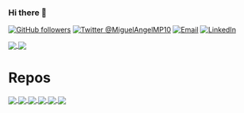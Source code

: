 ### Hi there 👋

[![GitHub followers](https://img.shields.io/github/followers/MiguelAngelMP10?label=MiguelAngelMP10&logo=github&style=flat-square)](https://github.com/MiguelAngelMP10?tab=followers)
[![Twitter @MiguelAngelMP10](https://img.shields.io/twitter/follow/MiguelAngelMP10?label=%40MiguelAngelMP10&logo=twitter&style=flat-square)](https://twitter.com/MiguelAngelMP10)
[![Email](https://img.shields.io/badge/mmunozpozos%40gmail.com-mail-blueviolet?style=flat-square)](mailto://mmunozpozos@gmail.com)
[![LinkedIn](https://img.shields.io/badge/LinkedIn-0077B5?style=flat-square&logo=linkedin&logoColor=white)](https://www.linkedin.com/in/MiguelAngelMP10)


<div style="text-align: justify;">
<a href="#" >
  <img align="center" src="https://github-readme-stats.vercel.app/api?username=MiguelAngelMP10&show_icons=true&theme=midnight-purple&card_width=200"/>
</a>

<a href="#">
  <img align="center" src="https://github-readme-stats.vercel.app/api/top-langs/?username=MiguelAngelMP10&show_icons=true&theme=midnight-purple" />
</a>

</div>
<h1>Repos</h1>


<a href="https://github.com/MiguelAngelMP10/CfdiToJson">
  <img align="center" src="https://github-readme-stats.vercel.app/api/pin/?username=MiguelAngelMP10&repo=CfdiToJson&theme=material-palenight" />
</a>

<a href="https://github.com/MiguelAngelMP10/ejercicio-reactjs-materialize">
  <img align="center" src="https://github-readme-stats.vercel.app/api/pin/?username=MiguelAngelMP10&repo=ejercicio-reactjs-materialize&theme=react" />
</a>

<a href="https://github.com/MiguelAngelMP10/testing-laravel-8">
  <img align="center" src="https://github-readme-stats.vercel.app/api/pin/?username=MiguelAngelMP10&repo=testing-laravel-8&theme=solarized-dark" />
</a>

<a href="https://github.com/MiguelAngelMP10/repo=laravel-tdd">
  <img align="center" src="https://github-readme-stats.vercel.app/api/pin/?username=MiguelAngelMP10&repo=api-laravel-8&theme=jolly" />
</a>

<a href="https://github.com/MiguelAngelMP10/laravel-tdd">
  <img align="center" src="https://github-readme-stats.vercel.app/api/pin/?username=MiguelAngelMP10&repo=laravel-tdd&theme=chartreuse-dark" />
</a>

<a href="https://github.com/MiguelAngelMP10/random-messages-miguel-angel">
  <img align="center" src="https://github-readme-stats.vercel.app/api/pin/?username=MiguelAngelMP10&repo=random-messages-miguel-angel&theme=algolia" />
</a>



<!--
**MiguelAngelMP10/MiguelAngelMP10** is a ✨ _special_ ✨ repository because its `README.md` (this file) appears on your GitHub profile.

Here are some ideas to get you started:

- 🔭 I’m currently working on ...
- 🌱 I’m currently learning ...
- 👯 I’m looking to collaborate on ...
- 🤔 I’m looking for help with ...
- 💬 Ask me about ...
- 📫 How to reach me: ...
- 😄 Pronouns: ...
- ⚡ Fun fact: ...
 -->
